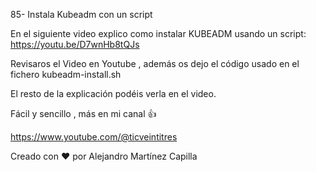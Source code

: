 85- Instala Kubeadm con un script

En el siguiente video explico como instalar KUBEADM usando un script: https://youtu.be/D7wnHb8tQJs

Revisaros el Video en Youtube , además os dejo el código usado en el fichero kubeadm-install.sh

El resto de la explicación podéis verla en el video.

Fácil y sencillo , más en mi canal 👍

https://www.youtube.com/@ticveintitres

Creado con ❤️ por Alejandro Martínez Capilla
